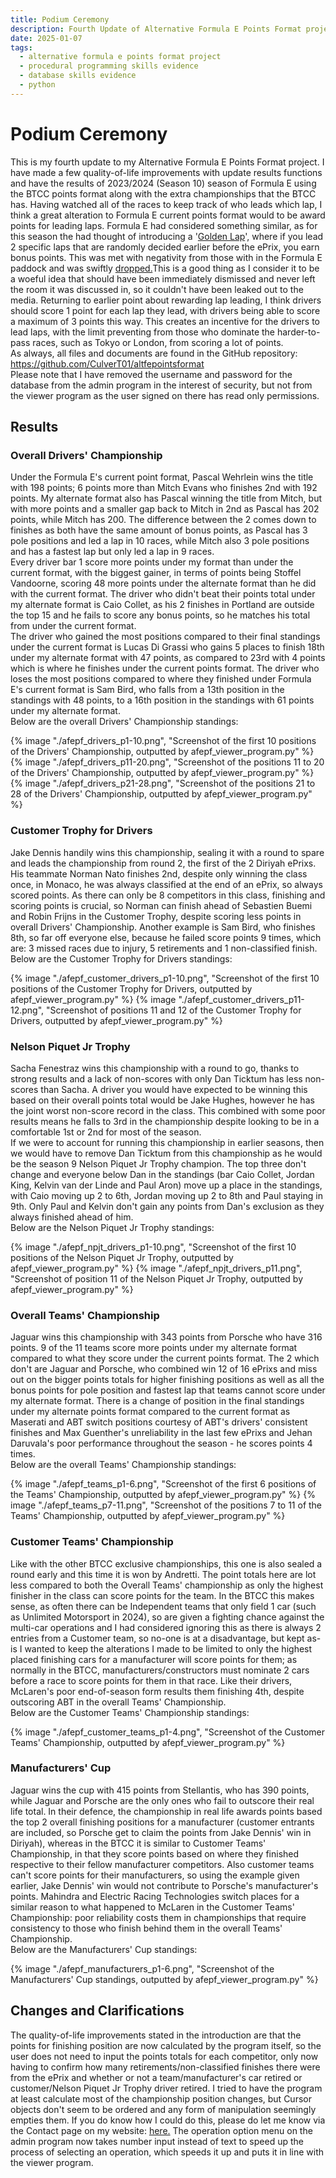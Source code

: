```yaml
---
title: Podium Ceremony
description: Fourth Update of Alternative Formula E Points Format project.
date: 2025-01-07
tags:
  - alternative formula e points format project
  - procedural programming skills evidence
  - database skills evidence
  - python
---
```


<div class="container fluid">
  <h1 class="col align-self-center">Podium Ceremony</h1>
  <div class="row justify-content-center">
    <p class="col-8">
    This is my fourth update to my Alternative Formula E Points Format project. I have made a few quality-of-life improvements with update results functions and have the results of 2023/2024 (Season 10) season of Formula E using the BTCC points format along with the extra championships that the BTCC has. Having watched all of the races to keep track of who leads which lap, I think a great alteration to Formula E current points format would to be award points for leading laps. Formula E had considered something similar, as for this season the had thought of introducing a '<a href="https://www.the-race.com/formula-e/formula-e-golden-lap-plan-race-format-points/">Golden Lap</a>', where if you lead 2 specific laps that are randomly decided earlier before the ePrix, you earn bonus points. This was met with negativity from those with in the Formula E paddock and was swiftly <a href="https://www.the-race.com/formula-e/formula-e-bins-golden-lap-format-after-backlash/">dropped.</a>This is a good thing as I consider it to be a woeful idea that should have been immediately dismissed and never left the room it was discussed in, so it couldn't have been leaked out to the media. Returning to earlier point about rewarding lap leading, I think drivers should score 1 point for each lap they lead, with drivers being able to score a maximum of 3 points this way. This creates an incentive for the drivers to lead laps, with the limit preventing from those who dominate the harder-to-pass races, such as Tokyo or London, from scoring a lot of points. <br />
    As always, all files and documents are found in the GitHub repository: <a href="https://github.com/CulverT01/altfepointsformat">https://github.com/CulverT01/altfepointsformat</a><br/>
    Please note that I have removed the username and password for the database from the admin program in the interest of security, but not from the viewer program as the user signed on there has read only permissions.
    </p>
  </div>
  <div class="row justify-content-center">
    <h2 class="row">Results</h2>
    <h3 class="row">Overall Drivers' Championship</h3>
    <p class="col-8"> 
    Under the Formula E's current point format, Pascal Wehrlein wins the title with 198 points; 6 points more than Mitch Evans who finishes 2nd with 192 points. My alternate format also has Pascal winning the title from Mitch, but with more points and a smaller gap back to Mitch in 2nd as Pascal has 202 points, while Mitch has 200. The difference between the 2 comes down to finishes as both have the same amount of bonus points, as Pascal has 3 pole positions and led a lap in 10 races, while Mitch also 3 pole positions and has a fastest lap but only led a lap in 9 races.<br/>
    Every driver bar 1 score more points under my format than under the current format, with the biggest gainer, in terms of points being Stoffel Vandoorne, scoring 48 more points under the alternate format than he did with the current format. The driver who didn't beat their points total under my alternate format is Caio Collet, as his 2 finishes in Portland are outside the top 15 and he fails to score any bonus points, so he matches his total from under the current format. <br/>
    The driver who gained the most positions compared to their final standings under the current format is Lucas Di Grassi who gains 5 places to finish 18th under my alternate format with 47 points, as compared to 23rd with 4 points which is where he finishes under the current points format. The driver who loses the most positions compared to where they finished under Formula E's current format is Sam Bird, who falls from a 13th position in the standings with 48 points, to a 16th position in the standings with 61 points under my alternate format. <br/>
    Below are the overall Drivers' Championship standings:
    </p>
    {% image "./afepf_drivers_p1-10.png", "Screenshot of the first 10 positions of the Drivers' Championship, outputted by afepf_viewer_program.py" %}
    {% image "./afepf_drivers_p11-20.png", "Screenshot of the positions 11 to 20 of the Drivers' Championship, outputted by afepf_viewer_program.py" %}
    {% image "./afepf_drivers_p21-28.png", "Screenshot of the positions 21 to 28 of the Drivers' Championship, outputted by afepf_viewer_program.py" %}
    <h3 class="row">Customer Trophy for Drivers</h3>
    <p class="col-8">
    Jake Dennis handily wins this championship, sealing it with a round to spare and leads the championship from round 2, the first of the 2 Diriyah ePrixs. His teammate Norman Nato finishes 2nd, despite only winning the class once, in Monaco, he was always classified at the end of an ePrix, so always scored points. As there can only be 8 competitors in this class, finishing and scoring points is crucial, so Norman can finish ahead of Sebastien Buemi and Robin Frijns in the Customer Trophy, despite scoring less points in overall Drivers' Championship. Another example is Sam Bird, who finishes 8th, so far off everyone else, because he failed score points 9 times, which are: 3 missed races due to injury, 5 retirements and 1 non-classified finish.<br/>
    Below are the Customer Trophy for Drivers standings:
    </p>
    {% image "./afepf_customer_drivers_p1-10.png", "Screenshot of the first 10 positions of the Customer Trophy for Drivers, outputted by afepf_viewer_program.py" %}
    {% image "./afepf_customer_drivers_p11-12.png", "Screenshot of positions 11 and 12 of the Customer Trophy for Drivers, outputted by afepf_viewer_program.py" %}
    <h3 class="row">Nelson Piquet Jr Trophy</h3>
    <p class="col-8">
    Sacha Fenestraz wins this championship with a round to go, thanks to strong results and a lack of non-scores with only Dan Ticktum has less non-scores than Sacha. A driver you would have expected to be winning this based on their overall points total would be Jake Hughes, however he has the joint worst non-score record in the class. This combined with some poor results means he falls to 3rd in the championship despite looking to be in a comfortable 1st or 2nd for most of the season.<br/>
    If we were to account for running this championship in earlier seasons, then we would have to remove Dan Ticktum from this championship as he would be the season 9 Nelson Piquet Jr Trophy champion. The top three don't change and everyone below Dan in the standings (bar Caio Collet, Jordan King, Kelvin van der Linde and Paul Aron) move up a place in the standings, with Caio moving up 2 to 6th, Jordan moving up 2 to 8th and Paul staying in 9th. Only Paul and Kelvin don't gain any points from Dan's exclusion as they always finished ahead of him.<br/>
    Below are the Nelson Piquet Jr Trophy standings:
    </p>
    {% image "./afepf_npjt_drivers_p1-10.png", "Screenshot of the first 10 positions of the Nelson Piquet Jr Trophy, outputted by afepf_viewer_program.py" %}
    {% image "./afepf_npjt_drivers_p11.png", "Screenshot of position 11 of the Nelson Piquet Jr Trophy, outputted by afepf_viewer_program.py" %}
    <h3 class="row">Overall Teams' Championship</h3>
    <p class="col-8">
    Jaguar wins this championship with 343 points from Porsche who have 316 points. 9 of the 11 teams score more points under my alternate format compared to what they score under the current points format. The 2 which don't are Jaguar and Porsche, who combined win 12 of 16 ePrixs and miss out on the bigger points totals for higher finishing positions as well as all the bonus points for pole position and fastest lap that teams cannot score under my alternate format. There is a change of position in the final standings under my alternate points format compared to the current format as Maserati and ABT switch positions courtesy of ABT's drivers' consistent finishes and Max Guenther's unreliability in the last few ePrixs and Jehan Daruvala's poor performance throughout the season - he scores points 4 times.<br/>
    Below are the overall Teams' Championship standings:
    </p>
    {% image "./afepf_teams_p1-6.png", "Screenshot of the first 6 positions of the Teams' Championship, outputted by afepf_viewer_program.py" %}
    {% image "./afepf_teams_p7-11.png", "Screenshot of the positions 7 to 11 of the Teams' Championship, outputted by afepf_viewer_program.py" %}
    <h3 class="row">Customer Teams' Championship </h3>
    <p class="col-8">
    Like with the other BTCC exclusive championships, this one is also sealed a round early and this time it is won by Andretti. The point totals here are lot less compared to both the Overall Teams' championship as only the highest finisher in the class can score points for the team. In the BTCC this makes sense, as often there can be Independent teams that only field 1 car (such as Unlimited Motorsport in 2024), so are given a fighting chance against the multi-car operations and I had considered ignoring this as there is always 2 entries from a Customer team, so no-one is at a disadvantage, but kept as-is I wanted to keep the alterations I made to be limited to only the highest placed finishing cars for a manufacturer will score points for them; as normally in the BTCC, manufacturers/constructors must nominate 2 cars before a race to score points for them in that race. Like their drivers, McLaren's poor end-of-season form results them finishing 4th, despite outscoring ABT in the overall Teams' Championship.<br/>
    Below are the Customer Teams' Championship standings:
    </p>
    {% image "./afepf_customer_teams_p1-4.png", "Screenshot of the Customer Teams' Championship, outputted by afepf_viewer_program.py" %}
    <h3 class="row">Manufacturers' Cup</h3>
    <p class="col-8">
    Jaguar wins the cup with 415 points from Stellantis, who has 390 points, while Jaguar and Porsche are the only ones who fail to outscore their real life total. In their defence, the championship in real life awards points based the top 2 overall finishing positions for a manufacturer (customer entrants are included, so Porsche get to claim the points from Jake Dennis' win in Diriyah), whereas in the BTCC it is similar to Customer Teams' Championship, in that they score points based on where they finished respective to their fellow manufacturer competitors. Also customer teams can't score points for their manufacturers, so using the example given earlier, Jake Dennis' win would not contribute to Porsche's manufacturer's points. Mahindra and Electric Racing Technologies switch places for a similar reason to what happened to McLaren in the Customer Teams' Championship: poor reliability costs them in championships that require consistency to those who finish behind them in the overall Teams' Championship.<br/>
    Below are the Manufacturers' Cup standings:
    </p>
    {% image "./afepf_manufacturers_p1-6.png", "Screenshot of the Manufacturers' Cup standings, outputted by afepf_viewer_program.py" %}
  </div>
  <div class="row justify-content-center">
    <h2 class="row">Changes and Clarifications</h2>
    <p class="col-8">
    The quality-of-life improvements stated in the introduction are that the points for finishing position are now calculated by the program itself, so the user does not need to input the points totals for each competitor, only now having to confirm how many retirements/non-classified finishes there were from the ePrix and whether or not a team/manufacturer's car retired or customer/Nelson Piquet Jr Trophy driver retired. I tried to have the program at least calculate most of the championship position changes, but Cursor objects don't seem to be ordered and any form of manipulation seemingly empties them. If you do know how I could do this, please do let me know via the Contact page on my website: <a href="https://main--toby-culverwell-01.netlify.app/contact/">here.</a> The operation option menu on the admin program now takes number input instead of text to speed up the process of selecting an operation, which speeds it up and puts it in line with the viewer program.
    </p>
  </div>
</div>